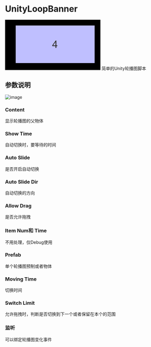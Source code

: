 # UnityLoopBanner

![image](https://github.com/vinelin/UnityLoopBanner/blob/master/%E6%97%A0%E7%BC%9D%E5%BE%AA%E7%8E%AF.gif)
简单的Unity轮播图脚本

## 参数说明
![image](https://user-images.githubusercontent.com/28559480/215973144-865e45b6-dac7-4e20-a4ad-383b43d538e5.png)
### Content
显示轮播图的父物体
### Show Time
自动切换时，要等待的时间
### Auto Slide
是否开启自动切换
### Auto Slide Dir
自动切换的方向
### Allow Drag
是否允许拖拽
### Item Num和 Time
不用处理，仅Debug使用
### Prefab
单个轮播图预制或者物体
### Moving Time
切换时间
### Switch Limit
允许拖拽时，判断是否切换到下一个或者保留在本个的范围

### 监听
可以绑定轮播图变化事件
